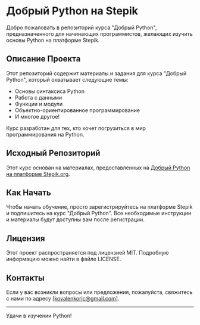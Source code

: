 # Добрый Python на Stepik

Добро пожаловать в репозиторий курса "Добрый Python", предназначенного для начинающих программистов, желающих изучить основы Python на платформе Stepik.

## Описание Проекта

Этот репозиторий содержит материалы и задания для курса "Добрый Python", который охватывает следующие темы:
- Основы синтаксиса Python
- Работа с данными
- Функции и модули
- Объектно-ориентированное программирование
- И многое другое!

Курс разработан для тех, кто хочет погрузиться в мир программирования на Python.

## Исходный Репозиторий

Этот курс основан на материалах, предоставленных на [Добрый Python на платформе Stepik.org](https://stepik.org/course/133387/syllabus?search=4343564708).

## Как Начать

Чтобы начать обучение, просто зарегистрируйтесь на платформе Stepik и подпишитесь на курс "Добрый Python". Все необходимые инструкции и материалы будут доступны вам после регистрации.

## Лицензия

Этот проект распространяется под лицензией MIT. Подробную информацию можно найти в файле LICENSE.

## Контакты

Если у вас возникли вопросы или предложения, пожалуйста, свяжитесь с нами по адресу [kovalenkorjc@gmail.com].

---

Удачи в изучении Python!
